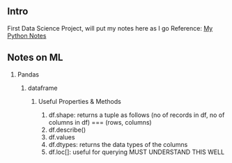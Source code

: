 ## Intro

First Data Science Project, will put my notes here as I go
Reference: [My Python Notes](https://github.com/SSaquif/Python-Notebook)

## Notes on ML

1. Pandas

   1. dataframe

      1. Useful Properties & Methods

         1. df.shape: returns a tuple as follows (no of records in df, no of columns in df) === (rows, columns)
         2. df.describe()
         3. df.values
         4. df.dtypes: returns the data types of the columns
         5. df.loc[]: useful for querying MUST UNDERSTAND THIS WELL
